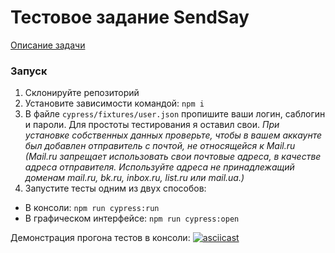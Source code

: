 # Тестовое задание SendSay
[Описание задачи](https://www.notion.so/Junior-Frontend-QA-44af3daa06524689aa6ac0fc76f66579)

### Запуск
1. Склонируйте репозиторий
2. Установите зависимости командой: ``` npm i ```
3. В файле ``` cypress/fixtures/user.json ``` пропишите ваши логин, саблогин и пароли. Для простоты тестирования я оставил свои.
*При установке собственных данных проверьте, чтобы в вашем аккаунте был добавлен отправитель с почтой, не относящейся к Mail.ru
(Mail.ru запрещает использовать свои почтовые адреса, в качестве адреса отправителя. Используйте адреса не принадлежащий доменам mail.ru, bk.ru, inbox.ru, list.ru или mail.ua.)*
4. Запустите тесты одним из двух способов:
- В консоли: ```npm run cypress:run```
- В графическом интерфейсе: ```npm run cypress:open```

Демонстрация прогона тестов в консоли:
[![asciicast](https://asciinema.org/a/289330.svg)](https://asciinema.org/a/289330)